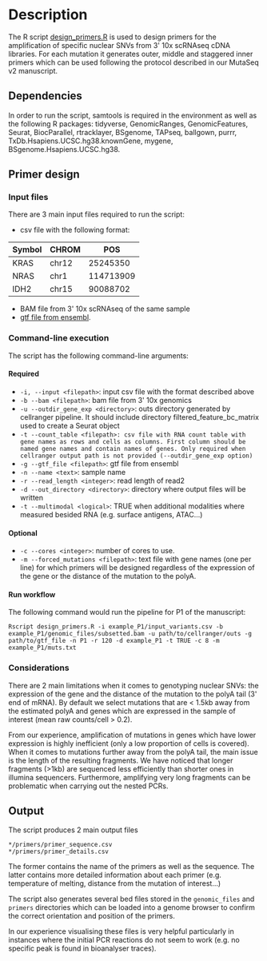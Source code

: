 # Description

The R script [design_primers.R](design_primers) is used to design primers for the amplification of specific nuclear SNVs from 3' 10x scRNAseq cDNA libraries. For each mutation it generates outer, middle and staggered inner primers which can be used following the protocol described in our MutaSeq v2 manuscript.

## Dependencies 

In order to run the script, samtools is required in the environment as well as the following R packages: tidyverse, GenomicRanges, GenomicFeatures, Seurat, BiocParallel, rtracklayer, BSgenome, TAPseq, ballgown, purrr, TxDb.Hsapiens.UCSC.hg38.knownGene, mygene, BSgenome.Hsapiens.UCSC.hg38.

## Primer design

### Input files

There are 3 main input files required to run the script:

* csv file with the following format:

| Symbol      | CHROM  | POS
| ----------- | ------ |-----------
| KRAS        | chr12  | 25245350
| NRAS        | chr1   | 114713909
| IDH2        | chr15  | 90088702

* BAM file from 3' 10x scRNAseq of the same sample
* [gtf file from ensembl](http://ftp.ensembl.org/pub/release-100/gtf/homo_sapiens/Homo_sapiens.GRCh38.100.chr.gtf.gz).

### Command-line execution

The script has the following command-line arguments:

#### Required

* `-i, --input <filepath>`: input csv file with the format described above
* `-b --bam <filepath>`: bam file from 3' 10x genomics
* `-u --outdir_gene_exp <directory>`: outs directory generated by cellranger pipeline. It should include directory filtered_feature_bc_matrix used to create a Seurat object
* `-t --count_table <filepath>: csv file with RNA count table with gene names as rows and cells as columns. First column should be named gene names and contain names of genes. Only required when cellranger output path is not provided (--outdir_gene_exp option)`
* `-g --gtf_file <filepath>`: gtf file from ensembl
* `-n --name <text>`: sample name
* `-r --read_length <integer>`: read length of read2 
* `-d --out_directory <directory>`: directory where output files will be written
* `-t --multimodal <logical>`: TRUE when additional modalities where measured besided RNA (e.g. surface antigens, ATAC...)

#### Optional

* `-c --cores <integer>`: number of cores to use. 
* `-m --forced_mutations <filepath>`: text file with gene names (one per line) for which primers will be designed regardless of the expression of the gene or the distance of the mutation to the polyA.

#### Run workflow

The following command would run the pipeline for P1 of the manuscript:

```
Rscript design_primers.R -i example_P1/input_variants.csv -b example_P1/genomic_files/subsetted.bam -u path/to/cellranger/outs -g path/to/gtf_file -n P1 -r 120 -d example_P1 -t TRUE -c 8 -m example_P1/muts.txt
```
### Considerations

There are 2 main limitations when it comes to genotyping nuclear SNVs: the expression of the gene and the distance of the mutation to the polyA tail (3' end of mRNA). By default we select mutations that are < 1.5kb away from the estimated polyA and genes which are expressed in the sample of interest (mean raw counts/cell > 0.2).

From our experience, amplification of mutations in genes which have lower expression is highly inefficient (only a low proportion of cells is covered). When it comes to mutations further away from the polyA tail, the main issue is the length of the resulting fragments. We have noticed that longer fragments (>1kb) are sequenced less efficiently than shorter ones in illumina sequencers. Furthermore, amplifying very long fragments can be problematic when carrying out the nested PCRs.

## Output

The script produces 2 main output files

```
*/primers/primer_sequence.csv
*/primers/primer_details.csv
```

The former contains the name of the primers as well as the sequence. The latter contains more detailed information about each primer (e.g. temperature of melting, distance from the mutation of interest...)

The script also generates several bed files stored in the `genomic_files` and `primers` directories which can be loaded into a genome browser to confirm the correct orientation and position of the primers. 

In our experience visualising these files is very helpful particularly in instances where the initial PCR reactions do not seem to work (e.g. no specific peak is found in bioanalyser traces).
